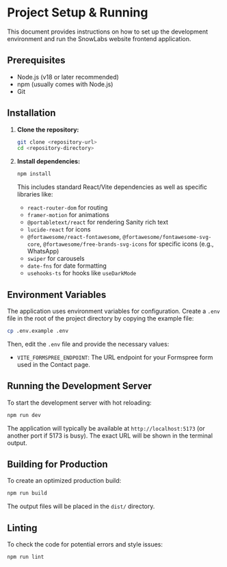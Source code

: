 # Project Setup & Running

This document provides instructions on how to set up the development environment and run the SnowLabs website frontend application.

## Prerequisites

-   Node.js (v18 or later recommended)
-   npm (usually comes with Node.js)
-   Git

## Installation

1.  **Clone the repository:**
    ```bash
    git clone <repository-url>
    cd <repository-directory>
    ```

2.  **Install dependencies:**
    ```bash
    npm install
    ```
    This includes standard React/Vite dependencies as well as specific libraries like:
    - `react-router-dom` for routing
    - `framer-motion` for animations
    - `@portabletext/react` for rendering Sanity rich text
    - `lucide-react` for icons
    - `@fortawesome/react-fontawesome`, `@fortawesome/fontawesome-svg-core`, `@fortawesome/free-brands-svg-icons` for specific icons (e.g., WhatsApp)
    - `swiper` for carousels
    - `date-fns` for date formatting
    - `usehooks-ts` for hooks like `useDarkMode`

## Environment Variables

The application uses environment variables for configuration. Create a `.env` file in the root of the project directory by copying the example file:

```bash
cp .env.example .env
```

Then, edit the `.env` file and provide the necessary values:

-   `VITE_FORMSPREE_ENDPOINT`: The URL endpoint for your Formspree form used in the Contact page.

## Running the Development Server

To start the development server with hot reloading:

```bash
npm run dev
```

The application will typically be available at `http://localhost:5173` (or another port if 5173 is busy). The exact URL will be shown in the terminal output.

## Building for Production

To create an optimized production build:

```bash
npm run build
```

The output files will be placed in the `dist/` directory.

## Linting

To check the code for potential errors and style issues:

```bash
npm run lint
``` 